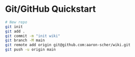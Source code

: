 # Git/GitHub Quickstart

```bash
# New repo
git init
git add .
git commit -m "init wiki"
git branch -M main
git remote add origin git@github.com:aaron-scher/wiki.git
git push -u origin main
```

